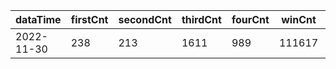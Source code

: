 |dataTime|firstCnt|secondCnt|thirdCnt|fourCnt|winCnt|vrate|wrate|
|-|-|-|-|-|-|-|-|
|2022-11-30|238|213|1611|989|111617|0%|0%|